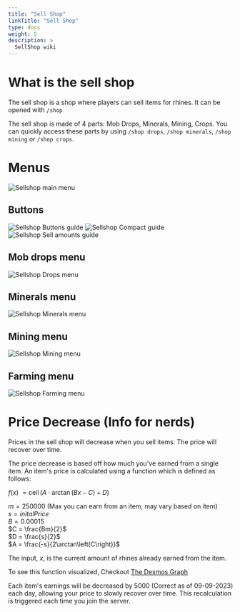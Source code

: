 ```yaml
---
title: "Sell Shop"
linkTitle: "Sell Shop"
type: docs
weight: 5
description: >
  SellShop wiki
---
```

# What is the sell shop
The sell shop is a shop where players can sell items for rhines. It can be opened with
 `/shop`  
  
The sell shop is made of 4 parts: Mob Drops, Minerals, Mining, Crops. You can 
quickly access these parts by using `/shop drops`, `/shop minerals`, 
`/shop mining` or `/shop crops`.

# Menus
<img src="/images/sell_shop/main.png" alt="Sellshop main menu">  

## Buttons
<img src="/images/sell_shop/buttons.png" alt="Sellshop Buttons guide">  

<img src="/images/sell_shop/compact.png" alt="Sellshop Compact guide">  

<img src="/images/sell_shop/amounts.png" alt="Sellshop Sell amounts guide">  
  
## Mob drops menu
<img src="/images/sell_shop/drops.png" alt="Sellshop Drops menu">  

## Minerals menu  
<img src="/images/sell_shop/minerals.png" alt="Sellshop Minerals menu">  

## Mining menu
<img src="/images/sell_shop/mining.png" alt="Sellshop Mining menu">  

## Farming menu
<img src="/images/sell_shop/farming.png" alt="Sellshop Farming menu">  
  
# Price Decrease (Info for nerds)
Prices in the sell shop will decrease when you sell items. The price will 
recover over time.
  
The price decrease is based off how much you've earned from a single item.
An item's price is calculated using a function which is defined as follows:
  
$f\left(x\right)\ =\operatorname{ceil}\left(A\cdot\arctan\left(Bx-C\right)+D\right)$

$m = 250000$ (Max you can earn from an item, may vary based on item)  
$s = initalPrice$  
$B = 0.00015$  
$C = \frac{Bm}{2}$  
$D = \frac{s}{2}$  
$A = \frac{-s}{2\arctan\left(C\right)}$  
  
The input, $x$, is the current amount of rhines already earned from the 
item.
  
To see this function visualized, Checkout [The Desmos Graph](https://www.desmos.com/calculator/77bahmzgew)
  
Each item's earnings will be decreased by 5000 (Correct as of 09-09-2023) each 
day, allowing your price to slowly recover over time. This recalculation is triggered each time you join the server.
